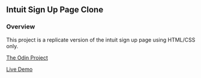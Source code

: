 ## Intuit Sign Up Page Clone

### Overview

This project is a replicate version of the intuit sign up page using HTML/CSS only.

[The Odin Project](https://www.theodinproject.com/courses/html-and-css/lessons/html-forms)

[Live Demo](https://prosperitty.github.io/intuit-signup-page-clone/)

